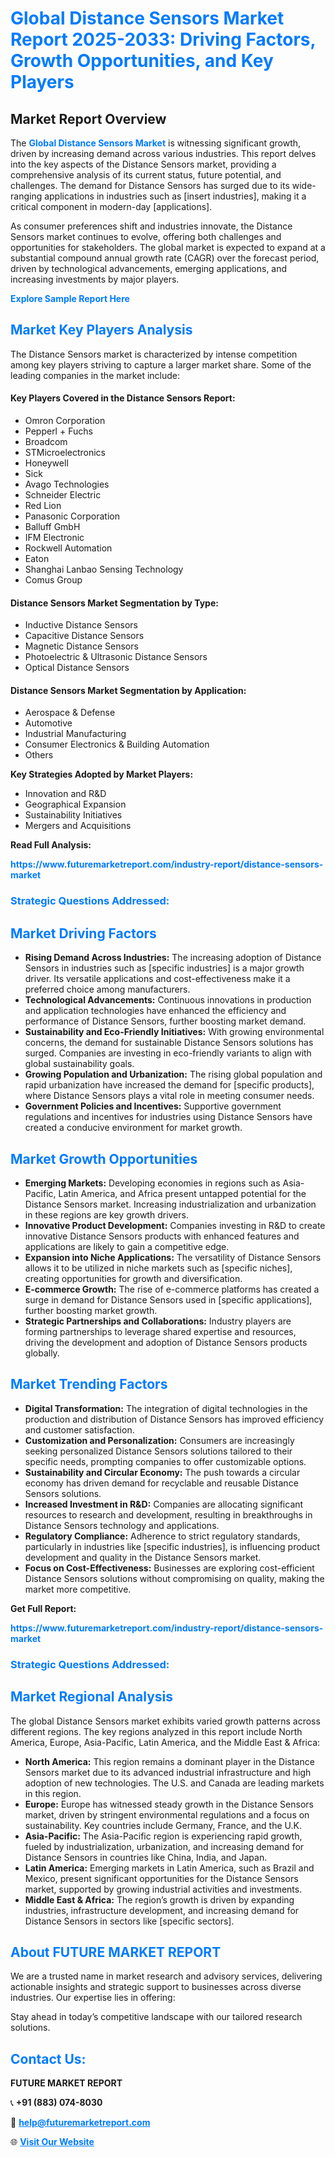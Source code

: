 <h1 style="color: #007BFF;">Global Distance Sensors Market Report 2025-2033: Driving Factors, Growth Opportunities, and Key Players</h1>

<section id="overview">
<h2>Market Report Overview</h2>
<p>The <a href="https://www.futuremarketreport.com/industry-report/distance-sensors-market" style="color: #007BFF; text-decoration: none;"><strong>Global Distance Sensors Market</strong></a> is witnessing significant growth, driven by increasing demand across various industries. This report delves into the key aspects of the Distance Sensors market, providing a comprehensive analysis of its current status, future potential, and challenges. The demand for Distance Sensors has surged due to its wide-ranging applications in industries such as [insert industries], making it a critical component in modern-day [applications].</p>
<p>As consumer preferences shift and industries innovate, the Distance Sensors market continues to evolve, offering both challenges and opportunities for stakeholders. The global market is expected to expand at a substantial compound annual growth rate (CAGR) over the forecast period, driven by technological advancements, emerging applications, and increasing investments by major players.</p>
</section>

<section id="overview">
<p><a href="https://www.futuremarketreport.com/request-sample/reportId=102141" style="color: #007BFF; text-decoration: none;"><strong>Explore Sample Report Here</strong></a></p>
</section>

<section id="key-players">
<h2 style="color: #007BFF;">Market Key Players Analysis</h2>
<p>The Distance Sensors market is characterized by intense competition among key players striving to capture a larger market share. Some of the leading companies in the market include:</p>
<h4>Key Players Covered in the Distance Sensors Report:</h4>
<ul><li>Omron Corporation</li><li>Pepperl + Fuchs</li><li>Broadcom</li><li>STMicroelectronics</li><li>Honeywell</li><li>Sick</li><li>Avago Technologies</li><li>Schneider Electric</li><li>Red Lion</li><li>Panasonic Corporation</li><li>Balluff GmbH</li><li>IFM Electronic</li><li>Rockwell Automation</li><li>Eaton</li><li>Shanghai Lanbao Sensing Technology</li><li>Comus Group</li></ul>
<h4>Distance Sensors Market Segmentation by Type:</h4>
<ul><li>Inductive Distance Sensors</li><li>Capacitive Distance Sensors</li><li>Magnetic Distance Sensors</li><li>Photoelectric &amp; Ultrasonic Distance Sensors</li><li>Optical Distance Sensors</li></ul>

<h4>Distance Sensors Market Segmentation by Application:</h4>
<ul><li>Aerospace &amp; Defense</li><li>Automotive</li><li>Industrial Manufacturing</li><li>Consumer Electronics &amp; Building Automation</li><li>Others</li></ul>
<p><strong>Key Strategies Adopted by Market Players:</strong></p>
<ul>
<li>Innovation and R&D</li>
<li>Geographical Expansion</li>
<li>Sustainability Initiatives</li>
<li>Mergers and Acquisitions</li>
</ul>
</section>

<section>
<p><strong>Read Full Analysis: </strong></p><a href="https://www.futuremarketreport.com/industry-report/distance-sensors-market" style="color: #007BFF; text-decoration: none;"><strong>https://www.futuremarketreport.com/industry-report/distance-sensors-market</strong></a>
<h3 style="color: #007BFF;">Strategic Questions Addressed:</h3>
</section>

<section id="driving-factors">
<h2 style="color: #007BFF;">Market Driving Factors</h2>
<ul>
<li><strong>Rising Demand Across Industries:</strong> The increasing adoption of Distance Sensors in industries such as [specific industries] is a major growth driver. Its versatile applications and cost-effectiveness make it a preferred choice among manufacturers.</li>
<li><strong>Technological Advancements:</strong> Continuous innovations in production and application technologies have enhanced the efficiency and performance of Distance Sensors, further boosting market demand.</li>
<li><strong>Sustainability and Eco-Friendly Initiatives:</strong> With growing environmental concerns, the demand for sustainable Distance Sensors solutions has surged. Companies are investing in eco-friendly variants to align with global sustainability goals.</li>
<li><strong>Growing Population and Urbanization:</strong> The rising global population and rapid urbanization have increased the demand for [specific products], where Distance Sensors plays a vital role in meeting consumer needs.</li>
<li><strong>Government Policies and Incentives:</strong> Supportive government regulations and incentives for industries using Distance Sensors have created a conducive environment for market growth.</li>
</ul>
</section>

<section id="growth-opportunities">
<h2 style="color: #007BFF;">Market Growth Opportunities</h2>
<ul>
<li><strong>Emerging Markets:</strong> Developing economies in regions such as Asia-Pacific, Latin America, and Africa present untapped potential for the Distance Sensors market. Increasing industrialization and urbanization in these regions are key growth drivers.</li>
<li><strong>Innovative Product Development:</strong> Companies investing in R&D to create innovative Distance Sensors products with enhanced features and applications are likely to gain a competitive edge.</li>
<li><strong>Expansion into Niche Applications:</strong> The versatility of Distance Sensors allows it to be utilized in niche markets such as [specific niches], creating opportunities for growth and diversification.</li>
<li><strong>E-commerce Growth:</strong> The rise of e-commerce platforms has created a surge in demand for Distance Sensors used in [specific applications], further boosting market growth.</li>
<li><strong>Strategic Partnerships and Collaborations:</strong> Industry players are forming partnerships to leverage shared expertise and resources, driving the development and adoption of Distance Sensors products globally.</li>
</ul>
</section>

<section id="trending-factors">
<h2 style="color: #007BFF;">Market Trending Factors</h2>
<ul>
<li><strong>Digital Transformation:</strong> The integration of digital technologies in the production and distribution of Distance Sensors has improved efficiency and customer satisfaction.</li>
<li><strong>Customization and Personalization:</strong> Consumers are increasingly seeking personalized Distance Sensors solutions tailored to their specific needs, prompting companies to offer customizable options.</li>
<li><strong>Sustainability and Circular Economy:</strong> The push towards a circular economy has driven demand for recyclable and reusable Distance Sensors solutions.</li>
<li><strong>Increased Investment in R&D:</strong> Companies are allocating significant resources to research and development, resulting in breakthroughs in Distance Sensors technology and applications.</li>
<li><strong>Regulatory Compliance:</strong> Adherence to strict regulatory standards, particularly in industries like [specific industries], is influencing product development and quality in the Distance Sensors market.</li>
<li><strong>Focus on Cost-Effectiveness:</strong> Businesses are exploring cost-efficient Distance Sensors solutions without compromising on quality, making the market more competitive.</li>
</ul>
</section>

<section>
<p><strong>Get Full Report: </strong></p><a href="https://www.futuremarketreport.com/industry-report/distance-sensors-market" style="color: #007BFF; text-decoration: none;"><strong>https://www.futuremarketreport.com/industry-report/distance-sensors-market</strong></a>
<h3 style="color: #007BFF;">Strategic Questions Addressed:</h3>
</section>


<section id="regional-analysis">
<h2 style="color: #007BFF;">Market Regional Analysis</h2>
<p>The global Distance Sensors market exhibits varied growth patterns across different regions. The key regions analyzed in this report include North America, Europe, Asia-Pacific, Latin America, and the Middle East & Africa:</p>
<ul>
<li><strong>North America:</strong> This region remains a dominant player in the Distance Sensors market due to its advanced industrial infrastructure and high adoption of new technologies. The U.S. and Canada are leading markets in this region.</li>
<li><strong>Europe:</strong> Europe has witnessed steady growth in the Distance Sensors market, driven by stringent environmental regulations and a focus on sustainability. Key countries include Germany, France, and the U.K.</li>
<li><strong>Asia-Pacific:</strong> The Asia-Pacific region is experiencing rapid growth, fueled by industrialization, urbanization, and increasing demand for Distance Sensors in countries like China, India, and Japan.</li>
<li><strong>Latin America:</strong> Emerging markets in Latin America, such as Brazil and Mexico, present significant opportunities for the Distance Sensors market, supported by growing industrial activities and investments.</li>
<li><strong>Middle East & Africa:</strong> The region’s growth is driven by expanding industries, infrastructure development, and increasing demand for Distance Sensors in sectors like [specific sectors].</li>
</ul>
</section>

<footer>
<h2 style="color: #007BFF;">About FUTURE MARKET REPORT</h2>
<p>We are a trusted name in market research and advisory services, delivering actionable insights and strategic support to businesses across diverse industries. Our expertise lies in offering:</p>

<p>Stay ahead in today’s competitive landscape with our tailored research solutions.</p>

<h2 style="color: #007BFF;">Contact Us:</h2>
<p><strong>FUTURE MARKET REPORT</strong></p>
<p>📞 <strong>+91 (883) 074-8030</strong></p>
<p>📧 <strong><a href="mailto:help@futuremarketreport.com" style="color: #007BFF;">help@futuremarketreport.com</a></strong></p>
<p>🌐 <strong><a href="https://www.futuremarketreport.com/" style="color: #007BFF;">Visit Our Website</a></strong></p>
</footer>